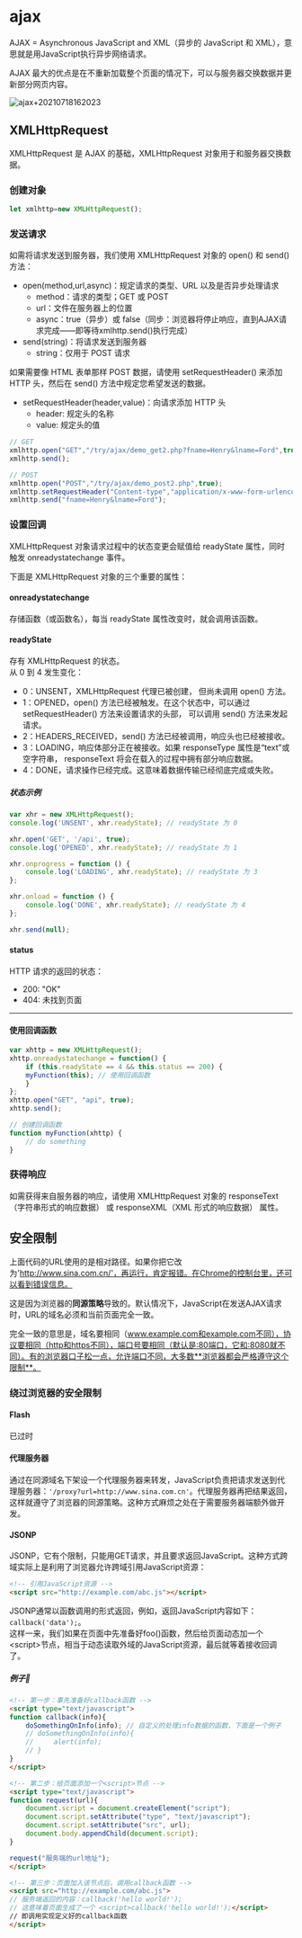 # ajax
AJAX = Asynchronous JavaScript and XML（异步的 JavaScript 和 XML），意思就是用JavaScript执行异步网络请求。

AJAX 最大的优点是在不重新加载整个页面的情况下，可以与服务器交换数据并更新部分网页内容。

![ajax+20210718162023](https://raw.githubusercontent.com/loli0con/picgo/master/images/ajax%2B20210718162023.png%2B2021-07-18-16-20-23)

## XMLHttpRequest
XMLHttpRequest 是 AJAX 的基础，XMLHttpRequest 对象用于和服务器交换数据。

### 创建对象
```js
let xmlhttp=new XMLHttpRequest();
```

### 发送请求
如需将请求发送到服务器，我们使用 XMLHttpRequest 对象的 open() 和 send() 方法：
* open(method,url,async)：规定请求的类型、URL 以及是否异步处理请求
  * method：请求的类型；GET 或 POST
  * url：文件在服务器上的位置
  * async：true（异步）或 false（同步：浏览器将停止响应，直到AJAX请求完成——即等待xmlhttp.send()执行完成）
* send(string)：将请求发送到服务器
  * string：仅用于 POST 请求


如果需要像 HTML 表单那样 POST 数据，请使用 setRequestHeader() 来添加 HTTP 头，然后在 send() 方法中规定您希望发送的数据。
* setRequestHeader(header,value)：向请求添加 HTTP 头
  * header: 规定头的名称
  * value: 规定头的值

```js
// GET
xmlhttp.open("GET","/try/ajax/demo_get2.php?fname=Henry&lname=Ford",true);
xmlhttp.send();

// POST
xmlhttp.open("POST","/try/ajax/demo_post2.php",true);
xmlhttp.setRequestHeader("Content-type","application/x-www-form-urlencoded");
xmlhttp.send("fname=Henry&lname=Ford");
```


### 设置回调
XMLHttpRequest 对象请求过程中的状态变更会赋值给 readyState 属性，同时触发 onreadystatechange 事件。

下面是 XMLHttpRequest 对象的三个重要的属性：
#### onreadystatechange
存储函数（或函数名），每当 readyState 属性改变时，就会调用该函数。
#### readyState
存有 XMLHttpRequest 的状态。  
从 0 到 4 发生变化：
* 0：UNSENT，XMLHttpRequest 代理已被创建， 但尚未调用 open() 方法。
* 1：OPENED，open() 方法已经被触发。在这个状态中，可以通过  setRequestHeader() 方法来设置请求的头部， 可以调用 send() 方法来发起请求。
* 2：HEADERS_RECEIVED，send() 方法已经被调用，响应头也已经被接收。
* 3：LOADING，响应体部分正在被接收。如果 responseType 属性是“text”或空字符串， responseText 将会在载入的过程中拥有部分响应数据。
* 4：DONE，请求操作已经完成。这意味着数据传输已经彻底完成或失败。

##### 状态示例
```js
var xhr = new XMLHttpRequest();
console.log('UNSENT', xhr.readyState); // readyState 为 0

xhr.open('GET', '/api', true);
console.log('OPENED', xhr.readyState); // readyState 为 1

xhr.onprogress = function () {
    console.log('LOADING', xhr.readyState); // readyState 为 3
};

xhr.onload = function () {
    console.log('DONE', xhr.readyState); // readyState 为 4
};

xhr.send(null);
```
#### status
HTTP 请求的返回的状态：
* 200: "OK"
* 404: 未找到页面

***
#### 使用回调函数
```js
var xhttp = new XMLHttpRequest();
xhttp.onreadystatechange = function() {
    if (this.readyState == 4 && this.status == 200) {
    myFunction(this); // 使用回调函数
    }
};
xhttp.open("GET", "api", true);
xhttp.send();

// 创建回调函数
function myFunction(xhttp) {
    // do something
}
```

### 获得响应
如需获得来自服务器的响应，请使用 XMLHttpRequest 对象的 responseText（字符串形式的响应数据） 或 responseXML（XML 形式的响应数据） 属性。

## 安全限制
上面代码的URL使用的是相对路径。如果你把它改为'http://www.sina.com.cn/'，再运行，肯定报错。在Chrome的控制台里，还可以看到错误信息。

这是因为浏览器的**同源策略**导致的。默认情况下，JavaScript在发送AJAX请求时，URL的域名必须和当前页面完全一致。

完全一致的意思是，域名要相同（www.example.com和example.com不同），协议要相同（http和https不同），端口号要相同（默认是:80端口，它和:8080就不同）。有的浏览器口子松一点，允许端口不同，大多数**浏览器都会严格遵守这个限制**。

### 绕过浏览器的安全限制
#### Flash
已过时
#### 代理服务器
通过在同源域名下架设一个代理服务器来转发，JavaScript负责把请求发送到代理服务器：`'/proxy?url=http://www.sina.com.cn'`。代理服务器再把结果返回，这样就遵守了浏览器的同源策略。这种方式麻烦之处在于需要服务器端额外做开发。
#### JSONP
JSONP，它有个限制，只能用GET请求，并且要求返回JavaScript。这种方式跨域实际上是利用了浏览器允许跨域引用JavaScript资源：
```html
<!-- 引用JavaScript资源 -->
<script src="http://example.com/abc.js"></script>
```
JSONP通常以函数调用的形式返回，例如，返回JavaScript内容如下：`callback('data');`。  
这样一来，我们如果在页面中先准备好foo()函数，然后给页面动态加一个\<script>节点，相当于动态读取外域的JavaScript资源，最后就等着接收回调了。

##### 例子🌰
```html
<!-- 第一步：事先准备好callback函数 -->
<script type="text/javascript">
function callback(info){
    doSomethingOnInfo(info); // 自定义的处理info数据的函数，下面是一个例子
    // doSomethingOnInfo(info){
    //     alert(info);
    // }
}
</script>

<!-- 第二步：给页面添加一个<script>节点 -->
<script type="text/javascript">
function request(url){
    document.script = document.createElement("script");
    document.script.setAttribute("type", "text/javascript");
    document.script.setAttribute("src", url);
    document.body.appendChild(document.script);
}

request("服务端的url地址");
</script>

<!-- 第三步：页面加入该节点后，调用callback函数 -->
<script src="http://example.com/abc.js">
// 服务端返回的内容：callback('hello world!');
// 这意味着页面生成了一个 <script>callback('hello world!');</script>
// 即调用实现定义好的callback函数
</script>
```